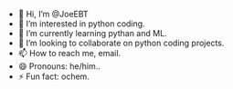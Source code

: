 - 👋 Hi, I’m @JoeEBT
- 👀 I’m interested in python coding.
- 🌱 I’m currently learning pythan and ML.
- 💞️ I’m looking to collaborate on python coding projects.
- 📫 How to reach me, email.
- 😄 Pronouns: he/him..
- ⚡ Fun fact: ochem.

<!---
JoeEBT/JoeEBT is a ✨ special ✨ repository because its `README.md` (this file) appears on your GitHub profile.
You can click the Preview link to take a look at your changes.
--->

